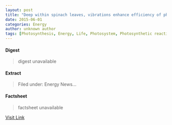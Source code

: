 ```yaml
---
layout: post
title: "Deep within spinach leaves, vibrations enhance efficiency of photosynthesis"
date: 2015-06-01
categories: Energy
author: unknown author
tags: [Photosynthesis, Energy, Life, Photosystem, Photosynthetic reaction centre, Molecule, Biophysics, Photosystem II, Energy transformation, Biology, Applied and interdisciplinary physics, Nature, Chemistry, Physical sciences]
---
```



#### Digest
>digest unavailable

#### Extract
>Filed under: Energy News...

#### Factsheet
>factsheet unavailable

[Visit Link](http://feeds.sciencedaily.com/~r/sciencedaily/matter_energy/energy_technology/~3/Lo9JGMwljlQ/140713155502.htm)


